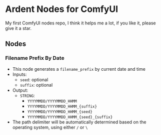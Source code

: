 # Ardent Nodes for ComfyUI

My first ComfyUI nodes repo, I think it helps me a lot, if you like it, please give it a star.

## Nodes

### Filename Prefix By Date

- This node generates a `filename_prefix` by current date and time
- Inputs:
  - `seed`: optional
  - `suffix`: optional
- Output:
  - `STRING`:
    - `YYYYMMDD/YYYYMMDD_HHMM`
    - `YYYYMMDD/YYYYMMDD_HHMM_{suffix}`
    - `YYYYMMDD/YYYYMMDD_HHMM_{seed}`
    - `YYYYMMDD/YYYYMMDD_HHMM_{seed}_{suffix}`
- The path delimiter will be automatically determined based on the operating system, using either `/` or `\`
